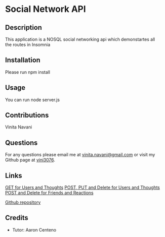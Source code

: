 # Social Network API

## Description
This application is a NOSQL social networking api which demonstartes all the routes in Insomnia

## Installation
Please run npm install

## Usage
You can run node server.js

## Contributions
Vinita Navani
  
## Questions
For any questions please email me at vinita.navani@gmail.com or visit my Github page at [vini3076](https://github.com/vini3076).


## Links

[GET for Users and Thoughts](https://watch.screencastify.com/v/FzYeMzQTH4n20U9q27Hx)
[POST, PUT and Delete for Users and Thoughts](https://watch.screencastify.com/v/Cjg8tJgoP8p3xDvkm1iD)
[POST and Delete for Friends and Reactions](https://watch.screencastify.com/v/fGzfxwTiLrpVRNLnCG6w)
 
[Github repository](https://github.com/vini3076/social-network-api)


## Credits
 - Tutor: Aaron Centeno

